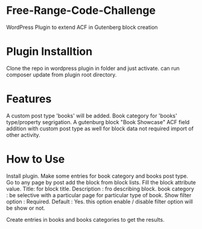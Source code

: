 # Free-Range-Code-Challenge
WordPress Plugin to extend ACF in Gutenberg block creation

# Plugin Installtion 
Clone the repo in wordpress plugin in folder and just activate.
can run composer update from plugin root directory.

# Features
A custom post type 'books' will be added.
Book category for 'books' type/property segrigation.
A gutenburg block "Book Showcase"
ACF field addition with custom post type as well for block data not required import of other activity.

# How to Use
Install plugin.
Make some entries for book category and books post type.
Go to any page by post add the block from block lists.
Fill the block attribute value.
Title: for block title.
Description : fro describing block.
book category : be selective with a particular page for particular type of book.
Show filter option :  Required. Default : Yes. this option enable / disable filter option will be show or not.
 
 Create entries in books and books categories to get the results.
